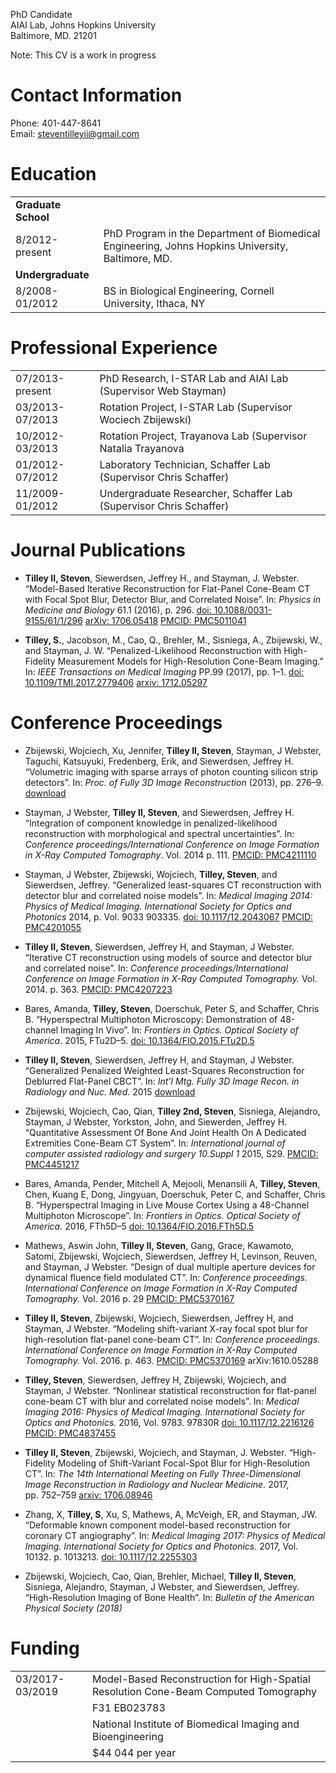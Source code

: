 PhD Candidate  
AIAI Lab, Johns Hopkins University  
Baltimore, MD. 21201

Note: This CV is a work in progress

# Contact Information

Phone: 401-447-8641  
Email:
<steventilleyii@gmail.com>

# Education

|                     |                                                                                                   |
| ------------------- | ------------------------------------------------------------------------------------------------- |
| **Graduate School** |                                                                                                   |
| 8/2012-present      | PhD Program in the Department of Biomedical Engineering, Johns Hopkins University, Baltimore, MD. |
| **Undergraduate**   |                                                                                                   |
| 8/2008-01/2012      | BS in Biological Engineering, Cornell University, Ithaca, NY                                      |

# Professional Experience

|                 |                                                                    |
| --------------- | ------------------------------------------------------------------ |
| 07/2013-present | PhD Research, I-STAR Lab and AIAI Lab (Supervisor Web Stayman)     |
| 03/2013-07/2013 | Rotation Project, I-STAR Lab (Supervisor Wociech Zbijewski)        |
| 10/2012-03/2013 | Rotation Project, Trayanova Lab (Supervisor Natalia Trayanova      |
| 01/2012-07/2012 | Laboratory Technician, Schaffer Lab (Supervisor Chris Schaffer)    |
| 11/2009-01/2012 | Undergraduate Researcher, Schaffer Lab (Supervisor Chris Schaffer) |

# Journal Publications

  - **Tilley II, Steven**, Siewerdsen, Jeffrey H., and Stayman, J.
    Webster. “Model-Based Iterative Reconstruction for Flat-Panel
    Cone-Beam CT with Focal Spot Blur, Detector Blur, and Correlated
    Noise”. In: *Physics in Medicine and Biology* 61.1 (2016), p. 296.
    [doi: 10.1088/0031-9155/61/1/296](https://doi.org/10.1088/0031-9155/61/1/296)
    [arXiv: 1706.05418](https://arxiv.org/abs/1706.05418) [PMCID:
    PMC5011041](https://www.ncbi.nlm.nih.gov/pmc/articles/PMC5011041/)

  - **Tilley, S.**, Jacobson, M., Cao, Q., Brehler, M., Sisniega, A.,
    Zbijewski, W., and Stayman, J. W. “Penalized-Likelihood
    Reconstruction with High-Fidelity Measurement Models for
    High-Resolution Cone-Beam Imaging.” In: *IEEE Transactions on
    Medical Imaging* PP.99 (2017), pp. 1–1.
    [doi: 10.1109/TMI.2017.2779406](https://doi.org/10.1109/TMI.2017.2779406)
    [arxiv: 1712.05297](https://arxiv.org/abs/1712.05297)

# Conference Proceedings

  - Zbijewski, Wojciech, Xu, Jennifer, **Tilley II, Steven**, Stayman, J
    Webster, Taguchi, Katsuyuki, Fredenberg, Erik, and Siewerdsen,
    Jeffrey H. “Volumetric imaging with sparse arrays of photon counting
    silicon strip detectors”. In: *Proc. of Fully 3D Image
    Reconstruction* (2013), pp. 276–9.
    [download](http://istar.jhu.edu/pdf/Zbijewski_Fully3D2013_PhotonCounting.pdf)

  - Stayman, J Webster, **Tilley II, Steven**, and Siewerdsen, Jeffrey
    H. “Integration of component knowledge in penalized-likelihood
    reconstruction with morphological and spectral uncertainties”. In:
    *Conference proceedings/International Conference on Image Formation
    in X-Ray Computed Tomography*. Vol. 2014 p. 111. [PMCID:
    PMC4211110](https://www.ncbi.nlm.nih.gov/pmc/articles/PMC4211110)

  - Stayman, J Webster, Zbijewski, Wojciech, **Tilley, Steven**, and
    Siewerdsen, Jeffrey. “Generalized least-squares CT reconstruction
    with detector blur and correlated noise models”. In: *Medical
    Imaging 2014: Physics of Medical Imaging. International Society for
    Optics and Photonics* 2014, p. Vol. 9033 903335.
    [doi: 10.1117/12.2043067](https://doi.org/10.1117/12.2043067)
    [PMCID:
    PMC4201055](https://www.ncbi.nlm.nih.gov/pmc/articles/PMC4201055)

  - **Tilley II, Steven**, Siewerdsen, Jeffrey H, and Stayman, J
    Webster. “Iterative CT reconstruction using models of source and
    detector blur and correlated noise”. In: *Conference
    proceedings/International Conference on Image Formation in X-Ray
    Computed Tomography.* Vol. 2014. p. 363. [PMCID:
    PMC4207223](https://www.ncbi.nlm.nih.gov/pmc/articles/PMC4207223)

  - Bares, Amanda, **Tilley, Steven**, Doerschuk, Peter S, and Schaffer,
    Chris B. “Hyperspectral Multiphoton Microscopy: Demonstration of
    48-channel Imaging In Vivo”. In: *Frontiers in Optics. Optical
    Society of America*. 2015, FTu2D–5.
    [doi: 10.1364/FIO.2015.FTu2D.5](https://doi.org/10.1364/FIO.2015.FTu2D.5)

  - **Tilley II, Steven**, Siewerdsen, Jeffrey H, and Stayman, J
    Webster. “Generalized Penalized Weighted Least-Squares
    Reconstruction for Deblurred Flat-Panel CBCT”. In: *Int’l Mtg. Fully
    3D Image Recon. in Radiology and Nuc. Med.* 2015
    [download](http://aiai.jhu.edu/papers/Fully3D2015_tilley.pdf)

  - Zbijewski, Wojciech, Cao, Qian, **Tilley 2nd, Steven**, Sisniega,
    Alejandro, Stayman, J Webster, Yorkston, John, and Siewerden,
    Jeffrey H. “Quantitative Assessment Of Bone And Joint Health On A
    Dedicated Extremities Cone-Beam CT System”. In: *International
    journal of computer assisted radiology and surgery 10.Suppl 1* 2015,
    S29. [PMCID:
    PMC4451217](https://www.ncbi.nlm.nih.gov/pmc/articles/PMC4451217)

  - Bares, Amanda, Pender, Mitchell A, Mejooli, Menansili A, **Tilley,
    Steven**, Chen, Kuang E, Dong, Jingyuan, Doerschuk, Peter C, and
    Schaffer, Chris B. “Hyperspectral Imaging in Live Mouse Cortex Using
    a 48-Channel Multiphoton Microscope”. In: *Frontiers in Optics.
    Optical Society of America.* 2016, FTh5D–5
    [doi: 10.1364/FIO.2016.FTh5D.5](https://doi.org/10.1364/FIO.2016.FTh5D.5)

  - Mathews, Aswin John, **Tilley II, Steven**, Gang, Grace, Kawamoto,
    Satomi, Zbijewski, Wojciech, Siewerdsen, Jeffrey H, Levinson,
    Reuven, and Stayman, J Webster. “Design of dual multiple aperture
    devices for dynamical fluence field modulated CT”. In: *Conference
    proceedings. International Conference on Image Formation in X-Ray
    Computed Tomography.* Vol. 2016 p. 29 [PMCID:
    PMC5370167](https://www.ncbi.nlm.nih.gov/pmc/articles/PMC5370167)

  - **Tilley II, Steven**, Zbijewski, Wojciech, Siewerdsen, Jeffrey H,
    and Stayman, J Webster. “Modeling shift-variant X-ray focal spot
    blur for high-resolution flat-panel cone-beam CT”. In: *Conference
    proceedings. International Conference on Image Formation in X-Ray
    Computed Tomography.* Vol. 2016. p. 463. [PMCID:
    PMC5370169](https://www.ncbi.nlm.nih.gov/pmc/articles/PMC5370169)
    arXiv:1610.05288

  - **Tilley, Steven**, Siewerdsen, Jeffrey H, Zbijewski, Wojciech, and
    Stayman, J Webster. “Nonlinear statistical reconstruction for
    flat-panel cone-beam CT with blur and correlated noise models”. In:
    *Medical Imaging 2016: Physics of Medical Imaging. International
    Society for Optics and Photonics.* 2016, Vol. 9783. 97830R
    [doi: 10.1117/12.2216126](https://doi.org/10.1117/12.2216126)
    [PMCID:
    PMC4837455](https://www.ncbi.nlm.nih.gov/pmc/articles/PMC4837455)

  - **Tilley II, Steven**, Zbijewski, Wojciech, and Stayman, J. Webster.
    “High-Fidelity Modeling of Shift-Variant Focal-Spot Blur for
    High-Resolution CT”. In: *The 14th International Meeting on Fully
    Three-Dimensional Image Reconstruction in Radiology and Nuclear
    Medicine.* 2017, pp. 752–759
    [arxiv: 1706.08946](https://arxiv.org/abs/1706.08946)

  - Zhang, X, **Tilley, S**, Xu, S, Mathews, A, McVeigh, ER, and
    Stayman, JW. “Deformable known component model-based reconstruction
    for coronary CT angiography”. In: *Medical Imaging 2017: Physics of
    Medical Imaging. International Society for Optics and Photonics.*
    2017, Vol. 10132. p. 1013213.
    [doi: 10.1117/12.2255303](https://doi.org/10.1117/12.2255303)

  - Zbijewski, Wojciech, Cao, Qian, Brehler, Michael, **Tilley II,
    Steven**, Sisniega, Alejandro, Stayman, J Webster, and Siewerdsen,
    Jeffrey. “High-Resolution Imaging of Bone Health”. In: *Bulletin of
    the American Physical Society
(2018)*

# Funding

|                 |                                                                                      |
| :-------------- | :----------------------------------------------------------------------------------- |
| 03/2017-03/2019 | Model-Based Reconstruction for High-Spatial Resolution Cone-Beam Computed Tomography |
|                 | F31 EB023783                                                                         |
|                 | National Institute of Biomedical Imaging and Bioengineering                          |
|                 | $44 044 per year                                                                     |
